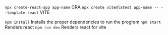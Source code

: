 `npx create-react-app app-name` CRA
`npx create vite@latest app-name -- --template react` VITE

`npm install` Installs the proper dependencies to run the program
`npm start` Renders react
`npm run dev` Renders react for vite